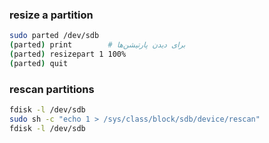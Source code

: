 

### resize a partition
```sh
sudo parted /dev/sdb
(parted) print        # برای دیدن پارتیشن‌ها
(parted) resizepart 1 100%
(parted) quit
```



### rescan partitions
```sh
fdisk -l /dev/sdb
sudo sh -c "echo 1 > /sys/class/block/sdb/device/rescan"
fdisk -l /dev/sdb
```
